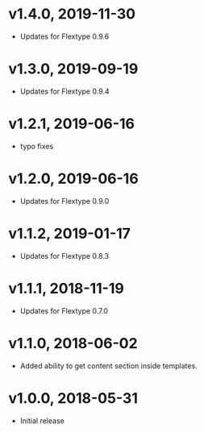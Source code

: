 # v1.4.0, 2019-11-30
* Updates for Flextype 0.9.6

# v1.3.0, 2019-09-19
* Updates for Flextype 0.9.4

# v1.2.1, 2019-06-16
* typo fixes

# v1.2.0, 2019-06-16
* Updates for Flextype 0.9.0

# v1.1.2, 2019-01-17
* Updates for Flextype 0.8.3

# v1.1.1, 2018-11-19
* Updates for Flextype 0.7.0

# v1.1.0, 2018-06-02
* Added ability to get content section inside templates.

# v1.0.0, 2018-05-31
* Initial release

